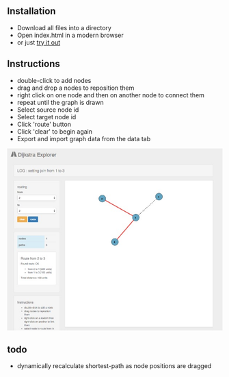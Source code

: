 
## Installation

- Download all files into a directory
- Open index.html in a modern browser
- or just [try it out](http://julianbrowne.github.io/dijkstra-explorer/)

## Instructions

- double-click to add nodes
- drag and drop a nodes to reposition them
- right click on one node and then on another node to connect them
- repeat until the graph is drawn
- Select source node id
- Select target node id
- Click 'route' button
- Click 'clear' to begin again
- Export and import graph data from the data tab

![screenshot](screenshot.jpg)

## todo

- dynamically recalculate shortest-path as node positions are dragged

